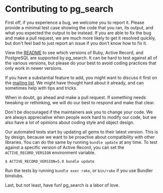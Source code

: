 # Contributing to pg_search

First off, if you experience a bug, we welcome you to report it. Please provide a minimal test case showing the code that you ran, its output, and what you expected the output to be instead. If you are able to fix the bug and make a pull request, we are much more likely to get it resolved quickly, but don't feel bad to just report an issue if you don't know how to fix it.

View the [README](./README.md) to see which versions of Ruby, Active Record, and PostgreSQL are supported by pg_search. It can be hard to test against all of the various versions, but please do your best to avoid coding practices that only work in newer versions.

If you have a substantial feature to add, you might want to discuss it first on the [mailing list](https://groups.google.com/forum/#!forum/casecommons-dev). We might have thought hard about it already, and can sometimes help with tips and tricks.

When in doubt, go ahead and make a pull request. If something needs tweaking or rethinking, we will do our best to respond and make that clear.

Don't be discouraged if the maintainers ask you to change your code. We are always appreciative when people work hard to modify our code, but we also have a lot of opinions about coding style and object design.

Our automated tests start by updating all gems to their latest version. This is by design, because we want to be proactive about compatibility with other libraries. You can do the same by running `bundle update` at any time. To test against a specific version of Active Record, you can set the `ACTIVE_RECORD_VERSION` environment variable.

    $ ACTIVE_RECORD_VERSION=5.0 bundle update

Run the tests by running `bundle exec rake`, or `bin/rake` if you use Bundler binstubs. 

Last, but not least, have fun! pg_search is a labor of love.
